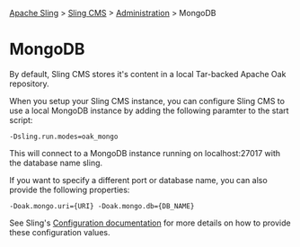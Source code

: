<!-- Licensed to the Apache Software Foundation (ASF) under one or more contributor 
	license agreements. See the NOTICE file distributed with this work for additional 
	information regarding copyright ownership. The ASF licenses this file to 
	you under the Apache License, Version 2.0 (the "License"); you may not use 
	this file except in compliance with the License. You may obtain a copy of 
	the License at http://www.apache.org/licenses/LICENSE-2.0 Unless required 
	by applicable law or agreed to in writing, software distributed under the 
	License is distributed on an "AS IS" BASIS, WITHOUT WARRANTIES OR CONDITIONS 
	OF ANY KIND, either express or implied. See the License for the specific 
	language governing permissions and limitations under the License. -->
[Apache Sling](https://sling.apache.org) > [Sling CMS](https://github.com/apache/sling-org-apache-sling-app-cms) > [Administration](administration.md) > MongoDB

# MongoDB

By default, Sling CMS stores it's content in a local Tar-backed Apache Oak repository. 

When you setup your Sling CMS instance, you can configure Sling CMS to use a local MongoDB instance by adding the following paramter to the start script:

    -Dsling.run.modes=oak_mongo
    
This will connect to a MongoDB instance running on localhost:27017 with the database name sling.

If you want to specify a different port or database name, you can also provide the following properties:

    -Doak.mongo.uri={URI} -Doak.mongo.db={DB_NAME}

See Sling's [Configuration documentation](https://sling.apache.org/documentation/configuration.html) for more details on how to provide these configuration values.